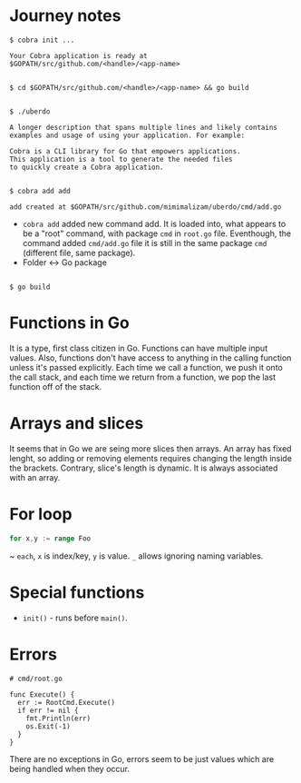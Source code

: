 # Journey notes

```
$ cobra init ...

Your Cobra application is ready at
$GOPATH/src/github.com/<handle>/<app-name>


$ cd $GOPATH/src/github.com/<handle>/<app-name> && go build


$ ./uberdo

A longer description that spans multiple lines and likely contains
examples and usage of using your application. For example:

Cobra is a CLI library for Go that empowers applications.
This application is a tool to generate the needed files
to quickly create a Cobra application.


$ cobra add add

add created at $GOPATH/src/github.com/mimimalizam/uberdo/cmd/add.go

```

- `cobra add` added new command add. It is loaded into, what appears to be a "root" command,
with package `cmd` in `root.go` file. Eventhough, the command added `cmd/add.go` file
it is still in the same package `cmd` (different file, same package).
- Folder <-> Go package

```

$ go build
```

# Functions in Go

It is a type, first class citizen in Go. Functions can have multiple input values.
Also, functions don't have access to anything in the calling function unless it's
passed explicitly. Each time we call a function, we push it onto the call stack,
and each time we return from a function, we pop the last function off of the stack.

# Arrays and slices

It seems that in Go we are seing more slices then arrays. An array has fixed lenght,
so adding or removing elements requires changing the length inside the brackets.
Contrary, slice's length is dynamic. It is always associated with an array.

# For loop

```go
for x,y := range Foo
```

~ `each`, `x` is index/key, `y` is value. `_` allows ignoring naming variables.

# Special functions

- `init()` - runs before `main()`.

# Errors

```
# cmd/root.go

func Execute() {
  err := RootCmd.Execute()
  if err != nil {
    fmt.Println(err)
    os.Exit(-1)
  }
}
```

There are no exceptions in Go, errors seem to be just values which are being handled
when they occur.

